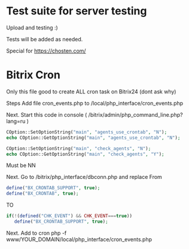 # Test suite for server testing
Upload and testing :)

Tests will be added as needed.

Special for https://chosten.com/

# Bitrix Cron

Only this file good to create ALL cron task on Bitrix24 (dont ask why)

Steps
Add file cron_events.php to /local/php_interface/cron_events.php

Next. Start this code in console ( /bitrix/admin/php_command_line.php?lang=ru )

```php
COption::SetOptionString("main", "agents_use_crontab", "N"); 
echo COption::GetOptionString("main", "agents_use_crontab", "N"); 

COption::SetOptionString("main", "check_agents", "N"); 
echo COption::GetOptionString("main", "check_agents", "Y");
```

Must be NN

Next. Go to /bitrix/php_interface/dbconn.php and replace
From
```php
define("BX_CRONTAB_SUPPORT", true);
define("BX_CRONTAB", true);
```

TO

```php
if(!(defined("CHK_EVENT") && CHK_EVENT===true))
   define("BX_CRONTAB_SUPPORT", true);
```

Next. Add to cron php -f www/YOUR_DOMAIN/local/php_interface/cron_events.php
